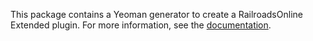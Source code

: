 This package contains a Yeoman generator to create a RailroadsOnline Extended plugin.
For more information, see the [documentation](https://rrox-docs.tom90.nl).